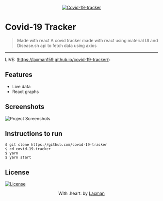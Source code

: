 
<p align="center"><a href="" target="_blank"><img src="https://thumbs-prod.si-cdn.com/wqFmaTG7lqTjA5bwmFgX1OMQ7pA=/1072x720/filters:no_upscale()/https://public-media.si-cdn.com/filer/79/4a/794a7e74-8c99-4fde-abcd-a303bc302ba1/sars-cov-19.jpg" title="Covid-19-tracker" alt="Covid-19-tracker"></a>
</p>




# Covid-19 Tracker

> <Subtitle>
 > Made with react 
> A  covid tracker made with react using material UI and Disease.sh api to fetch data using axios

---

 
  
  LIVE: (https://laxman159.github.io/covid-19-tracker/)

## Features
- Live data 
- React graphs

## Screenshots
<img src="https://user-images.githubusercontent.com/56950807/103625742-6af81f80-4f61-11eb-891d-13c2c923af66.png" alt="Project Screenshots">

## Instructions to run
```
$ git clone https://github.com/covid-19-tracker
$ cd covid-19-tracker
$ yarn
$ yarn start
```



## License
[![License](http://img.shields.io/:license-mit-blue.svg?style=flat-square)](http://badges.mit-license.org)

<p align="center">
	With :heart: by <a href="https://github.com/laxman159" target="_blank">Laxman</a>
</p>
